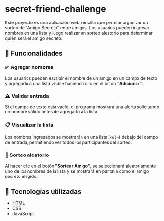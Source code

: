 # secret-friend-challenge

Este proyecto es una aplicación web sencilla que permite organizar un sorteo de "Amigo Secreto" entre amigos. Los usuarios pueden ingresar nombres en una lista y luego realizar un sorteo aleatorio para determinar quién será el amigo secreto.

## 🚀 Funcionalidades

### ✅ Agregar nombres
Los usuarios pueden escribir el nombre de un amigo en un campo de texto y agregarlo a una lista visible haciendo clic en el botón **"Adicionar"**.

### ⚠️ Validar entrada
Si el campo de texto está vacío, el programa mostrará una alerta solicitando un nombre válido antes de agregarlo a la lista.

### 📋 Visualizar la lista
Los nombres ingresados se mostrarán en una lista (`<ul>`) debajo del campo de entrada, permitiendo ver todos los participantes del sorteo.

### 🎲 Sorteo aleatorio
Al hacer clic en el botón **"Sortear Amigo"**, se seleccionará aleatoriamente uno de los nombres de la lista y se mostrará en pantalla como el amigo secreto elegido.

## 🧰 Tecnologías utilizadas

- HTML
- CSS
- JavaScript
